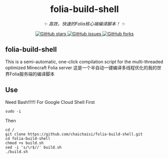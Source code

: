 
<div align="center">

# folia-build-shell
_✨ 高效，快速的Folia核心端编译脚本！ ✨_


<a href="https://github.com/chaichaisi/folia-build-shell/stargazers">
    <img alt="GitHub stars" src="https://img.shields.io/github/stars/chaichaisi/folia-build-shell?color=%09%2300BFFF&style=flat-square">
</a>
<a href="https://github.com/chaichaisi/folia-build-shell/issues">
    <img alt="GitHub issues" src="https://img.shields.io/github/issues/chaichaisi/folia-build-shell?color=Emerald%20green&style=flat-square">
</a>
<a href="https://github.com/chaichaisi/folia-build-shell/network">
    <img alt="GitHub forks" src="https://img.shields.io/github/forks/chaichaisi/folia-build-shell?color=%2300BFFF&style=flat-square">
</a>

</div>

## folia-build-shell
This is a semi-automatic, one-click compilation script for the multi-threaded optimized Minecraft Folia server 这是一个半自动一键编译多线程优化的我的世界Folia服务端的编译脚本
## Use
Need Bash!!!!!!
For Google Cloud Shell
First
```
sudo -i
```
Then
```
cd /
git clone https://github.com/chaichaisi/folia-build-shell.git
cd folia-build-shell
chmod +x build.sh
sed -i 's/\r$//' build.sh
./build.sh
```

